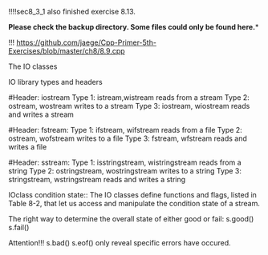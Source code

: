 !!!!sec8_3_1 also finished exercise 8.13.

**Please check the backup directory. Some files could only be found here.***


!!!
https://github.com/jaege/Cpp-Primer-5th-Exercises/blob/master/ch8/8.9.cpp

The IO classes

IO library types and headers

#Header: iostream
Type 1: istream,wistream reads from a stream
Type 2: ostream, wostream writes to a stream
Type 3: iostream, wiostream reads and writes a stream

#Header: fstream: 
Type 1: ifstream, wifstream reads from a file
Type 2: ostream, wofstream writes to a file
Type 3: fstream, wfstream reads and writes a file

#Header: sstream:
Type 1: isstringstream, wistringstream reads from a string
Type 2: ostringstream, wostringstream writes to a string
Type 3: stringstream, wstringstream reads and writes a string



IOclass
condition state::
The IO classes define functions and flags, listed in Table 8-2, that
let us access and manipulate the condition state of a stream. 

The right way to determine the overall state of either good or fail:
s.good()
s.fail()

Attention!!!
s.bad()
s.eof()
only reveal specific errors have occured.
